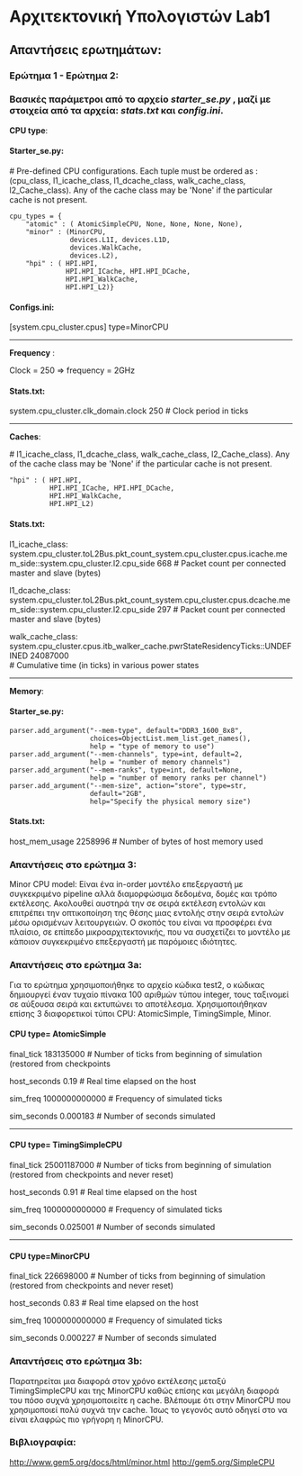 # Αρχιτεκτονική Υπολογιστών Lab1

## Απαντήσεις ερωτημάτων: 

### Ερώτημα  1 - Ερώτημα 2:

### Βασικές παράμετροι από το αρχείο _starter\_se.py_ , μαζί με στοιχεία από τα αρχεία: _stats.txt_ και _config.ini_.

**CPU type**: 

#### Starter_se.py: 	


\# Pre-defined CPU configurations. Each tuple must be ordered as : (cpu\_class, l1\_icache\_class, l1\_dcache\_class, walk\_cache\_class, l2\_Cache_class). Any of the cache class may be 'None' if the particular cache is not present.

    cpu_types = {
        "atomic" : ( AtomicSimpleCPU, None, None, None, None),
        "minor" : (MinorCPU,
                   devices.L1I, devices.L1D,
                   devices.WalkCache,
                   devices.L2),
        "hpi" : ( HPI.HPI,
                  HPI.HPI_ICache, HPI.HPI_DCache,
                  HPI.HPI_WalkCache,
                  HPI.HPI_L2)}
                  

#### Configs.ini: 
[system.cpu_cluster.cpus]
type=MinorCPU


----------------------------


**Frequency** :

Clock = 250 => frequency = 2GHz

#### Stats.txt: 
system.cpu\_cluster.clk_domain.clock               250                       \# Clock period in ticks

-----------------------------

**Caches**:

\# l1\_icache\_class, l1\_dcache\_class, walk\_cache\_class, l2\_Cache_class). Any of
 the cache class may be 'None' if the particular cache is not present.

    "hpi" : ( HPI.HPI,
              HPI.HPI_ICache, HPI.HPI_DCache,
              HPI.HPI_WalkCache,
              HPI.HPI_L2)
#### Stats.txt: 
l1\_icache\_class: system.cpu\_cluster.toL2Bus.pkt\_count\_system.cpu\_cluster.cpus.icache.mem\_side::system.cpu\_cluster.l2.cpu_side          668                       \# Packet count per connected master and slave (bytes) 

l1\_dcache\_class: system.cpu\_cluster.toL2Bus.pkt\_count\_system.cpu\_cluster.cpus.dcache.mem\_side::system.cpu\_cluster.l2.cpu_side          297                       \# Packet count per connected master and slave (bytes)

walk\_cache\_class: system.cpu\_cluster.cpus.itb\_walker_cache.pwrStateResidencyTicks::UNDEFINED     24087000                      
\# Cumulative time (in ticks) in various power states

------------------------------------

**Memory**: 
#### Starter_se.py:

    parser.add_argument("--mem-type", default="DDR3_1600_8x8",
                        choices=ObjectList.mem_list.get_names(),
                        help = "type of memory to use")
    parser.add_argument("--mem-channels", type=int, default=2,
                        help = "number of memory channels")
    parser.add_argument("--mem-ranks", type=int, default=None,
                        help = "number of memory ranks per channel")
    parser.add_argument("--mem-size", action="store", type=str,
                        default="2GB",
                        help="Specify the physical memory size")

#### Stats.txt: 
host\_mem\_usage                                2258996                       \# Number of bytes of host memory used

### Απαντήσεις στο ερώτημα 3:

Minor CPU model:  Είναι ένα in-order μοντέλο επεξεργαστή με συγκεκριμένο pipeline αλλά διαμορφώσιμα δεδομένα, δομές και τρόπο εκτέλεσης. Ακολουθεί αυστηρά την σε σειρά εκτέλεση εντολών και επιτρέπει την οπτικοποίηση της θέσης μιας  εντολής στην σειρά εντολών μέσω ορισμένων λειτουργειών. Ο σκοπός του είναι να προσφέρει ένα πλαίσιο, σε επίπεδο μικροαρχιτεκτονικής, που να συσχετίζει το μοντέλο με κάποιον συγκεκριμένο επεξεργαστή με παρόμοιες ιδιότητες. 


### Απαντήσεις στο ερώτημα 3a: 
Για το ερώτημα χρησιμοποιήθηκε το αρχείο κώδικα test2, ο κώδικας δημιουργεί έναν τυχαίο πίνακα 100 αριθμών τύπου integer, τους ταξινομεί σε αύξουσα σειρά και εκτυπώνει το αποτέλεσμα. Χρησιμοποιήθηκαν επίσης 3 διαφορετικοί τύποι CPU: AtomicSimple, TimingSimple, Minor.

#### CPU type= AtomicSimple


final_tick                                  183135000                       \# Number of ticks from beginning of simulation (restored from checkpoints

host_seconds                                     0.19                       \# Real time elapsed on the host

sim_freq                                 1000000000000                       \# Frequency of simulated ticks

sim_seconds                                  0.000183                       \# Number of seconds simulated

-----------------------------------------------------

#### CPU type= TimingSimpleCPU 

final_tick                                25001187000                       \# Number of ticks from beginning of simulation (restored from checkpoints and never reset)

host_seconds                                     0.91                       \# Real time elapsed on the host

sim_freq                                 1000000000000                       \# Frequency of simulated ticks

sim_seconds                                  0.025001                       \# Number of seconds simulated

----------------------------------------------------

#### CPU type=MinorCPU

final_tick                                  226698000                       \# Number of ticks from beginning of simulation (restored from checkpoints and never reset)

host_seconds                                     0.83                       \# Real time elapsed on the host

sim_freq                                 1000000000000                       \# Frequency of simulated ticks

sim_seconds                                  0.000227                       \# Number of seconds simulated


### Απαντήσεις στο ερώτημα 3b:

Παρατηρείται μια διαφορά στον χρόνο εκτέλεσης μεταξύ TimingSimpleCPU και της MinorCPU καθώς επίσης και μεγάλη διαφορά του πόσο συχνά χρησιμοποιείτε η cache. Βλέπουμε ότι στην MinorCPU  που χρησιμοποιεί πολύ συχνά την cache. Ίσως το γεγονός αυτό οδηγεί στο να είναι ελαφρώς πιο γρήγορη η MinorCPU. 


### Βιβλιογραφία: 
http://www.gem5.org/docs/html/minor.html
http://gem5.org/SimpleCPU





